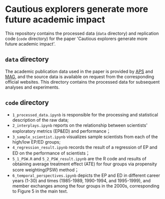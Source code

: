 # Cautious explorers generate more future academic impact
This repository contains the processed data (`data` directory) and replication code (`code` directory) for the paper 'Cautious explorers generate more future academic impact'. 

## `data` directory
The academic publication data used in the paper is provided by [APS](https://journals.aps.org/datasets) and [MAG](https://learn.microsoft.com/en-us/academic-services/graph/), and the source data is available on request from the corresponding official websites. 
This directory contains the processed data for subsequent analyses and experiments.

## `code` directory
- `1_processed_data.ipynb` is responsible for the processing and statistical description of the raw data;
- `2_interplays.ipynb` reports on the relationship between scientists' exploratory metrics (EP&ED) and performance；
- `3_sample_scientist.ipynb` visualizes sample scientists from each of the high/low EP/ED groups;
- `4_regression_result.ipynb` records the result of a regression of EP and ED on the performance of scientists；
- `5_1_PSW.R` and `5_2_PSW_result.ipynb` are the R code and results of obtaining average treatment effect (ATE) for four groups via propensity score weighting(PSW) method；
- `6_temporal_perspectives.ipynb` depicts the EP and ED in different career years (1-30) and times (1985-1989, 1990-1994, and 1995-1999), and member exchanges among the four groups in the 2000s, corresponding to Figure 5 in the main text.